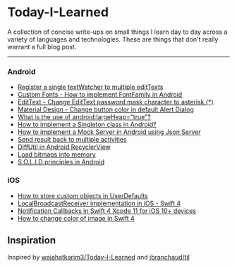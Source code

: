 # Today-I-Learned
A collection of concise write-ups on small things I learn day to day across a variety of languages and technologies. These are things that don't really warrant a full blog post.

---
### Android
* [Register a single textWatcher to multiple editTexts](/android/single_text_watcher.md)
* [Custom Fonts - How to implement FontFamily in Android](/android/custom_font.md)
* [EditText - Change EditText password mask character to asterisk (*)](/android/edittext_asterix.md)
* [Material Design - Change button color in default Alert Dialog](/android/android_alert_dialog.md)
* [What is the use of android:largeHeap="true"?](android/large_heap.md)
* [How to implement a Singleton class in Android?](android/singleton.md)
* [How to implement a Mock Server in Android using Json Server](android/mock_server.md)
* [Send result back to multiple activities](android/activity_result.md)
* [DiffUtil in Android RecyclerView](android/android_diffutil.md)
* [Load bitmaps into memory](android/load_bitmap.md)
* [S.O.L.I.D principles in Android](android/solid_principle.md)


### iOS
* [How to store  custom objects in UserDefaults](/ios/custom_user_defaults.md)
* [LocalBroadcastReceiver implementation in iOS - Swift 4](/ios/local_broadcast_receiver.md)
* [Notification Callbacks in Swift 4 Xcode 11 for iOS 10+ devices](/ios/notification_callback.md)
* [How to change color of image in Swift 4](/ios/image_color.md)




## Inspiration
Inspired by [wajahatkarim3/Today-I-Learned](https://github.com/wajahatkarim3/Today-I-Learned) and [jbranchaud/til](https://github.com/jbranchaud/til)
